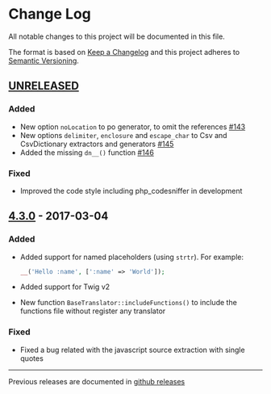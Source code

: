 # Change Log
All notable changes to this project will be documented in this file.

The format is based on [Keep a Changelog](http://keepachangelog.com/) 
and this project adheres to [Semantic Versioning](http://semver.org/).

## [UNRELEASED]

### Added

* New option `noLocation` to po generator, to omit the references [#143](https://github.com/oscarotero/Gettext/issues/143)
* New options `delimiter`, `enclosure` and `escape_char` to Csv and CsvDictionary extractors and generators [#145](https://github.com/oscarotero/Gettext/pull/145/)
* Added the missing `dn__()` function [#146](https://github.com/oscarotero/Gettext/pull/146/)

### Fixed

* Improved the code style including php_codesniffer in development

## [4.3.0] - 2017-03-04

### Added

* Added support for named placeholders (using `strtr`). For example:

  ```php
  __('Hello :name', [':name' => 'World']);
  ```
* Added support for Twig v2
* New function `BaseTranslator::includeFunctions()` to include the functions file without register any translator

### Fixed

* Fixed a bug related with the javascript source extraction with single quotes

---

Previous releases are documented in [github releases](https://github.com/oscarotero/Gettext/releases)

[UNRELEASED]: https://github.com/oscarotero/Gettext/compare/v4.3.0...master
[4.3.0]: https://github.com/oscarotero/Gettext/compare/v4.2.0...v4.3.0
